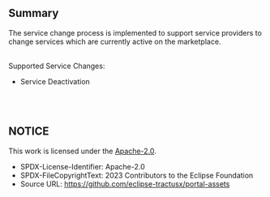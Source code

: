 ## Summary

The service change process is implemented to support service providers to change services which are currently active on the marketplace.
<br>
<br>

Supported Service Changes:

- Service Deactivation

<br>
<br>

## NOTICE

This work is licensed under the [Apache-2.0](https://www.apache.org/licenses/LICENSE-2.0).

- SPDX-License-Identifier: Apache-2.0
- SPDX-FileCopyrightText: 2023 Contributors to the Eclipse Foundation
- Source URL: https://github.com/eclipse-tractusx/portal-assets
